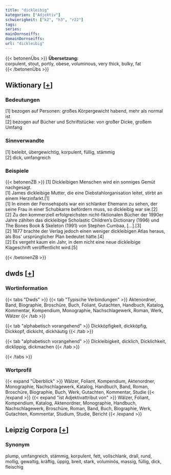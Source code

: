 ```yaml
---
title: "dickleibig"
kategorien: ["Adjektiv"]
schwierigkeit: ["k2", "h3", "r22"]
tags:
series:
mainDornseiffs:
domainDornseiffs:
url: "dickleibig"
---
```


{{< betonenÜbs >}}
**Übersetzung:**  
corpulent, stout, portly, obese, voluminous, very thick, bulky, fat  
{{< /betonenÜbs >}}

## Wiktionary [[+](https://de.wiktionary.org/wiki/dickleibig)]

### Bedeutungen
[1] bezogen auf Personen: großes Körpergewicht habend, mehr als normal ist  
[2] bezogen auf Bücher und Schriftstücke: von großer Dicke, großem Umfang  

### Sinnverwandte
[1] beleibt, übergewichtig, korpulent, füllig, stämmig  
[2] dick, umfangreich  

### Beispiele
{{< betonenZB >}}
[1] Dickleibigen Menschen wird ein sonniges Gemüt nachgesagt.  
[1] James dickleibige Mutter, die eine Diebstahlorganisation leitet, stirbt an einem Herzinfarkt.[1]  
[1] In einem der Fernsehspots war ein schlanker Ehemann zu sehen, der seine Frau in einer Schubkarre befördern muss, so dickleibig war sie.[2]  
[2] Zu den kommerziell erfolgreichsten nicht-fiktionalen Bücher der 1990er Jahre zählten das dickleibige Scholastic Children’s Dictionary (1996) und The Bones Book & Skeleton (1991) von Stephen Cumbaa, […].[3]  
[2] 1877 brachte der Verlag jedoch einen weniger dickleibigen Atlas heraus, als Bos' ursprünglicher Plan bedeutet hätte.[4]  
[2] Es vergeht kaum ein Jahr, in dem nicht eine neue dickleibige Klageschrift veröffentlicht wird.[5]  

{{< /betonenZB >}}


## dwds [[+](https://www.dwds.de/wb/dickleibig)]

### Wortinformation
{{< tabs "Dwds" >}}
{{< tab "Typische Verbindungen" >}}
Aktenordner, Band, Biographie, Broschüre, Buch, Foliant, Gutachten, Handbuch, Katalog, Kommentar, Kompendium, Monographie, Nachschlagewerk, Roman, Werk, Wälzer
{{< /tab >}}

{{< tab "alphabetisch vorangehend" >}}
Dickköpfigkeit, dickköpfig, Dickkopf, dickicht, dickhäutig
{{< /tab >}}

{{< tab "alphabetisch vorangehend" >}}
Dickleibigkeit, dicklich, Dicklichkeit, dicklippig, dickmachen
{{< /tab >}}

{{< /tabs >}}

### Wortprofil
{{< expand "Überblick" >}} Wälzer, Foliant, Kompendium, Aktenordner, Monographie, Nachschlagewerk, Katalog, Handbuch, Band, Roman, Broschüre, Biographie, Buch, Werk, Gutachten, Kommentar, Studie {{< /expand >}}
{{< expand "ist Adjektivattribut von" >}} Wälzer, Foliant, Kompendium, Katalog, Aktenordner, Monographie, Handbuch, Nachschlagewerk, Broschüre, Roman, Band, Buch, Biographie, Werk, Gutachten, Kommentar, Studium, Studie, Bericht {{< /expand >}}

## Leipzig Corpora [[+](https://corpora.uni-leipzig.de/en/res?word=dickleibig&corpusId=deu_newscrawl-public_2018)]


### Synonym
plump, umfangreich, stämmig, korpulent, fett, vollschlank, drall, rund, mollig, gewaltig, kräftig, üppig, breit, stark, voluminös, massig, füllig, dick, fleischig

